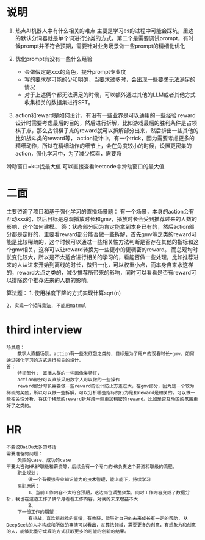 # 说明

1. 热点AI机器人中有什么相关的难点
    主要是学习es的过程中可能会踩坑，里边的默认分词器就是单个词进行分类的方式。第二个是需要调试prompt，有时候prompt并不符合预期，需要针对业务场景做一些prompt的精细化优化

2. 优化prompt有没有一些什么经验
    * 会做假定是xxx的角色，提升prompt专业度
    * 写的要求尽可能的少和明确，当要求过多时，会出现一些要求无法满足的情况
    * 对于上述俩个都无法满足的时候，可以额外通过其他的LLM或者其他方式收集相关的数据集进行SFT。

3. action和reward是如何设计，有没有一些业界是可以通用的一些经验
    reward设计时需要考虑最后的目的，然后进行拆解，比如游戏最后的胜利条件是占领棋子点，那么占领棋子点的reward就可以拆解部分出来，然后拆出一些其他的比如战斗类的reward等，
    action设计中，有一个trick，因为需要考虑更多的精细动作，所以在精细动作的细节上，会在角度较小的时候，设置更密集的action，强化学习中，为了减少探索，需要将

滑动窗口=k中找最大值
可以直接查看leetcode中滑动窗口的最大值




# 二面

主要咨询了项目和基于强化学习的直播场景题：
    有一个场景，本身的action会有互动xxx的，然后目标是总观播放时长和gmv，播放时长会受到推荐过来的人数的影响，这个如何建模。
    答：状态部分因为肯定能拿到本身已有的，然后action部分都是定好的，主要看reward部分能否做一些拆解，首先gmv等之类的reward可能是比较稀疏的，这个时候可以通过一些相关性方法判断是否存在其他的指标和这个gmv相关，这样可以让reward转换为一些更小的更稠密的reward。
    而总观均时长变化较大，所以是不太适合进行相关的学习的，看能否做一些处理，比如推荐进来的人从进来开始到离线的时长，做归一化，可以权重小点，而本身自来水这样的，reward大点之类的，减少推荐所带来的影响，同时可以看看是否有reward可以排除这个推荐进来的人群的影响。

算法题：
    1. 使用梯度下降的方式实现计算sqrt(n)

    2. 实现一个矩阵乘法, 不能用matmul




# third interview
    场景题：
        数字人直播场景，action有一些发红包之类的，目标是为了用户的观看时长+gmv，如何通过强化学习的方式进行相关的设计。
    答：
        特征部分： 直播人群的一些画像类特征，
        action部分可以直接采用数字人可以做的一些操作
        reward部分时长需要做一些reward的设计防止方差过大，在gmv部分，因为是一个较为稀疏的奖励，所以可以做一些拆解，可以分析哪些指标的行为是和reward是相关的，可以做一些相关性分析，将这个稀疏的reward拆解成一些更加稠密的reward。比如是否互动区的氛围更好了之类的。


# HR
    不要说BaiDu太多的坏话
    需要准备的问题：
        失败的case、成功的case
    不要太咨询HRBP职级和薪资等，后续会有一个专门的HR负责这个薪资和职级的流程。
        职业规划：
            做一个有很强专业知识能力的技术管理，能上能下，持续学习
        离职原因：
            1、当前工作内容不太符合预期，这边岗位调整频繁，同时工作内容变成了数据分析，我也在这边工作了俩个月看看工作内容，对我的未来增益不大
            2、
        下一份工作的期望：
            有挑战，喜欢挑战难的事情，有收获，能够对自己的未来成长有一定的帮助. 从DeepSeek的人才构成和所做的事情可以看出，在算法领域，需要更多的创意，有想象力和创意的人，能够比墨守成规的方式获取更多的可能的创新的结果。
